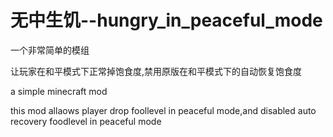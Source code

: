# 无中生饥--hungry_in_peaceful_mode

一个非常简单的模组

让玩家在和平模式下正常掉饱食度,禁用原版在和平模式下的自动恢复饱食度

a simple minecraft mod

this mod allaows player drop foollevel in peaceful mode,and disabled auto recovery foodlevel in peaceful mode
